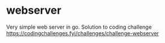 # webserver

Very simple web server in go. Solution to coding challenge https://codingchallenges.fyi/challenges/challenge-webserver